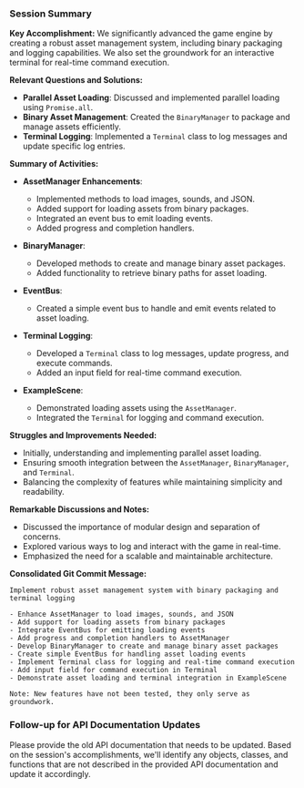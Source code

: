 ### Session Summary

**Key Accomplishment:**
We significantly advanced the game engine by creating a robust asset management system, including binary packaging and
logging capabilities. We also set the groundwork for an interactive terminal for real-time command execution.

**Relevant Questions and Solutions:**

- **Parallel Asset Loading**: Discussed and implemented parallel loading using `Promise.all`.
- **Binary Asset Management**: Created the `BinaryManager` to package and manage assets efficiently.
- **Terminal Logging**: Implemented a `Terminal` class to log messages and update specific log entries.

**Summary of Activities:**

- **AssetManager Enhancements**:
    - Implemented methods to load images, sounds, and JSON.
    - Added support for loading assets from binary packages.
    - Integrated an event bus to emit loading events.
    - Added progress and completion handlers.

- **BinaryManager**:
    - Developed methods to create and manage binary asset packages.
    - Added functionality to retrieve binary paths for asset loading.

- **EventBus**:
    - Created a simple event bus to handle and emit events related to asset loading.

- **Terminal Logging**:
    - Developed a `Terminal` class to log messages, update progress, and execute commands.
    - Added an input field for real-time command execution.

- **ExampleScene**:
    - Demonstrated loading assets using the `AssetManager`.
    - Integrated the `Terminal` for logging and command execution.

**Struggles and Improvements Needed:**

- Initially, understanding and implementing parallel asset loading.
- Ensuring smooth integration between the `AssetManager`, `BinaryManager`, and `Terminal`.
- Balancing the complexity of features while maintaining simplicity and readability.

**Remarkable Discussions and Notes:**

- Discussed the importance of modular design and separation of concerns.
- Explored various ways to log and interact with the game in real-time.
- Emphasized the need for a scalable and maintainable architecture.

**Consolidated Git Commit Message:**

```
Implement robust asset management system with binary packaging and terminal logging

- Enhance AssetManager to load images, sounds, and JSON
- Add support for loading assets from binary packages
- Integrate EventBus for emitting loading events
- Add progress and completion handlers to AssetManager
- Develop BinaryManager to create and manage binary asset packages
- Create simple EventBus for handling asset loading events
- Implement Terminal class for logging and real-time command execution
- Add input field for command execution in Terminal
- Demonstrate asset loading and terminal integration in ExampleScene

Note: New features have not been tested, they only serve as groundwork.
```

### Follow-up for API Documentation Updates

Please provide the old API documentation that needs to be updated. Based on the session's accomplishments, we'll
identify any objects, classes, and functions that are not described in the provided API documentation and update it
accordingly.